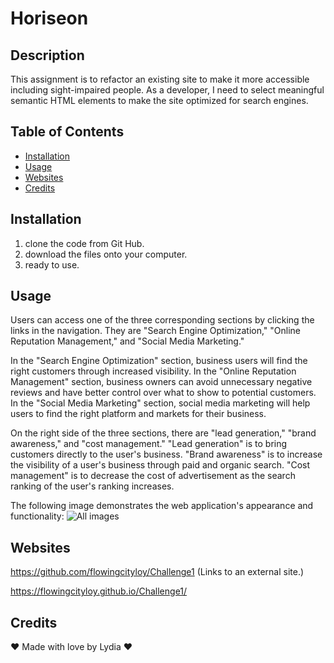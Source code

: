 # Horiseon

## Description

This assignment is to refactor an existing site to make it more accessible including sight-impaired people. As a developer, I need to select meaningful semantic HTML elements to make the site optimized for search engines.


## Table of Contents

* [Installation](#Installation)
* [Usage](#Usage)
* [Websites](#Websites)
* [Credits](#Credits)


## Installation

1. clone the code from Git Hub.
2. download the files onto your computer.
3. ready to use.

## Usage

Users can access one of the three corresponding sections by clicking the links in the navigation. They are "Search Engine Optimization," "Online Reputation Management," and "Social Media Marketing." 

In the "Search Engine Optimization" section, business users will find the right customers through increased visibility.
In the "Online Reputation Management" section, business owners can avoid unnecessary negative reviews and have better control over what to show to potential customers.
In the "Social Media Marketing" section, social media marketing will help users to find the right platform and markets for their business.

On the right side of the three sections, there are "lead generation," "brand awareness," and "cost management."
"Lead generation" is to bring customers directly to the user's business.
"Brand awareness" is to increase the visibility of a user's business through paid and organic search.
"Cost management" is to decrease the cost of advertisement as the search ranking of the user's ranking increases.

The following image demonstrates the web application's appearance and functionality:
<img src="./assets/images/ScreenShot.png" alt="All images"/>


## Websites

https://github.com/flowingcityloy/Challenge1 (Links to an external site.)

https://flowingcityloy.github.io/Challenge1/


## Credits

❤️ Made with love by Lydia ❤️
